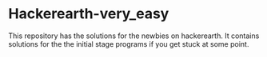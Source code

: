 # Hackerearth-very_easy
This repository has the solutions for the newbies on hackerearth. It contains solutions for the the initial stage programs if you get stuck at some point. 
